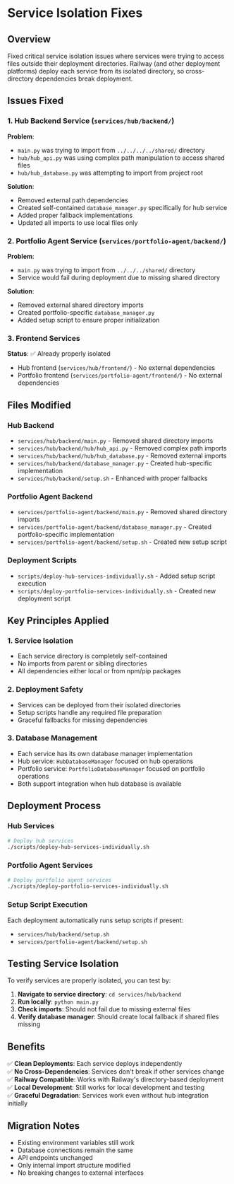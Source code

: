 # Service Isolation Fixes

## Overview
Fixed critical service isolation issues where services were trying to access files outside their deployment directories. Railway (and other deployment platforms) deploy each service from its isolated directory, so cross-directory dependencies break deployment.

## Issues Fixed

### 1. Hub Backend Service (`services/hub/backend/`)
**Problem**: 
- `main.py` was trying to import from `../../../../shared/` directory
- `hub/hub_api.py` was using complex path manipulation to access shared files
- `hub/hub_database.py` was attempting to import from project root

**Solution**:
- Removed external path dependencies
- Created self-contained `database_manager.py` specifically for hub service
- Added proper fallback implementations
- Updated all imports to use local files only

### 2. Portfolio Agent Service (`services/portfolio-agent/backend/`)
**Problem**:
- `main.py` was trying to import from `../../../shared/` directory
- Service would fail during deployment due to missing shared directory

**Solution**:
- Removed external shared directory imports
- Created portfolio-specific `database_manager.py` 
- Added setup script to ensure proper initialization

### 3. Frontend Services
**Status**: ✅ Already properly isolated
- Hub frontend (`services/hub/frontend/`) - No external dependencies
- Portfolio frontend (`services/portfolio-agent/frontend/`) - No external dependencies

## Files Modified

### Hub Backend
- `services/hub/backend/main.py` - Removed shared directory imports
- `services/hub/backend/hub/hub_api.py` - Removed complex path imports
- `services/hub/backend/hub/hub_database.py` - Removed external imports
- `services/hub/backend/database_manager.py` - Created hub-specific implementation
- `services/hub/backend/setup.sh` - Enhanced with proper fallbacks

### Portfolio Agent Backend
- `services/portfolio-agent/backend/main.py` - Removed shared directory imports
- `services/portfolio-agent/backend/database_manager.py` - Created portfolio-specific implementation
- `services/portfolio-agent/backend/setup.sh` - Created new setup script

### Deployment Scripts
- `scripts/deploy-hub-services-individually.sh` - Added setup script execution
- `scripts/deploy-portfolio-services-individually.sh` - Created new deployment script

## Key Principles Applied

### 1. Service Isolation
- Each service directory is completely self-contained
- No imports from parent or sibling directories
- All dependencies either local or from npm/pip packages

### 2. Deployment Safety
- Services can be deployed from their isolated directories
- Setup scripts handle any required file preparation
- Graceful fallbacks for missing dependencies

### 3. Database Management
- Each service has its own database manager implementation
- Hub service: `HubDatabaseManager` focused on hub operations
- Portfolio service: `PortfolioDatabaseManager` focused on portfolio operations
- Both support integration when hub database is available

## Deployment Process

### Hub Services
```bash
# Deploy hub services
./scripts/deploy-hub-services-individually.sh
```

### Portfolio Agent Services  
```bash
# Deploy portfolio agent services
./scripts/deploy-portfolio-services-individually.sh
```

### Setup Script Execution
Each deployment automatically runs setup scripts if present:
- `services/hub/backend/setup.sh`
- `services/portfolio-agent/backend/setup.sh`

## Testing Service Isolation

To verify services are properly isolated, you can test by:

1. **Navigate to service directory**: `cd services/hub/backend`
2. **Run locally**: `python main.py` 
3. **Check imports**: Should not fail due to missing external files
4. **Verify database manager**: Should create local fallback if shared files missing

## Benefits

✅ **Clean Deployments**: Each service deploys independently  
✅ **No Cross-Dependencies**: Services don't break if other services change  
✅ **Railway Compatible**: Works with Railway's directory-based deployment  
✅ **Local Development**: Still works for local development and testing  
✅ **Graceful Degradation**: Services work even without hub integration initially

## Migration Notes

- Existing environment variables still work
- Database connections remain the same
- API endpoints unchanged
- Only internal import structure modified
- No breaking changes to external interfaces 